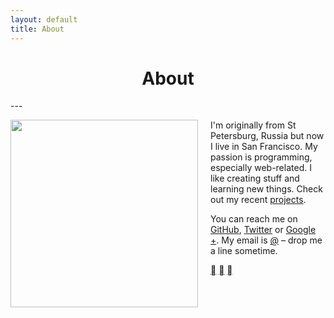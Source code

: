 ```yaml
---
layout: default
title: About
---
```


<center>
<h1>About</h1>
</center>
---

<p>
<img src="http://blog.dfilimonov.com/assets/profile-pic.jpg" style="width:300px; height:300px; float:left; margin-right: 20px;">
</p>


I'm originally from St Petersburg, Russia but now I live in San Francisco. My passion is programming, especially web-related. I like creating stuff and learning new things. Check out my recent [projects](/projects).

You can reach me on [GitHub](https://github.com/petethepig), [Twitter](https://twitter.com/dmi3f) or [Google +](https://plus.google.com/115336993797323707321). My email is [@]([me-email]) – drop me a line sometime.

<p class="social-buttons">
  <a class="social-button" href="https://twitter.com/dmi3f"></a>
  <a class="social-button" href="https://github.com/petethepig"></a>
  <a class="social-button" href="https://plus.google.com/115336993797323707321"></a>
</p>

<div class="clear-fix"></div>